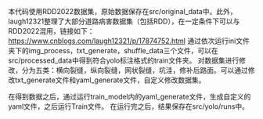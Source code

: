 本代码使用RDD2022数据集，原始数据保存在src/original_data中。此外，laugh12321整理了大部分道路病害数据集（包括RDD），在一定条件下可以与RDD2022混用，链接如下：https://www.cnblogs.com/laugh12321/p/17874752.html
通过依次运行ini文件夹下的img_process，txt_generate，shuffle_data三个文件，可以在src/processed_data中得到符合yolo标注格式的train文件夹。
对数据集进行修改，分为五类：横向裂缝，纵向裂缝，网状裂缝，坑洼，修补后路面。可以通过修改txt_generate文件和yaml_generate文件，自定义修改数据集。

在得到数据之后，通过运行train_model内的yaml_generate文件，生成自定义的yaml文件，之后运行Train文件。
在运行完之后，结果保存在src/yolo/runs中。
